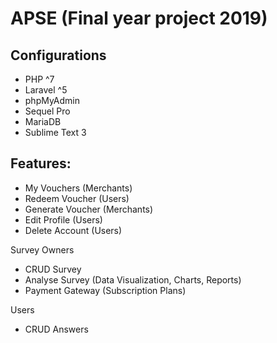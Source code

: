 # APSE (Final year project 2019)

## Configurations
- PHP ^7
- Laravel ^5
- phpMyAdmin
- Sequel Pro
- MariaDB
- Sublime Text 3

## Features:
- My Vouchers (Merchants)
- Redeem Voucher (Users)
- Generate Voucher (Merchants)
- Edit Profile (Users)
- Delete Account (Users)

Survey Owners
- CRUD Survey
- Analyse Survey (Data Visualization, Charts, Reports)
- Payment Gateway (Subscription Plans)

Users
- CRUD Answers
